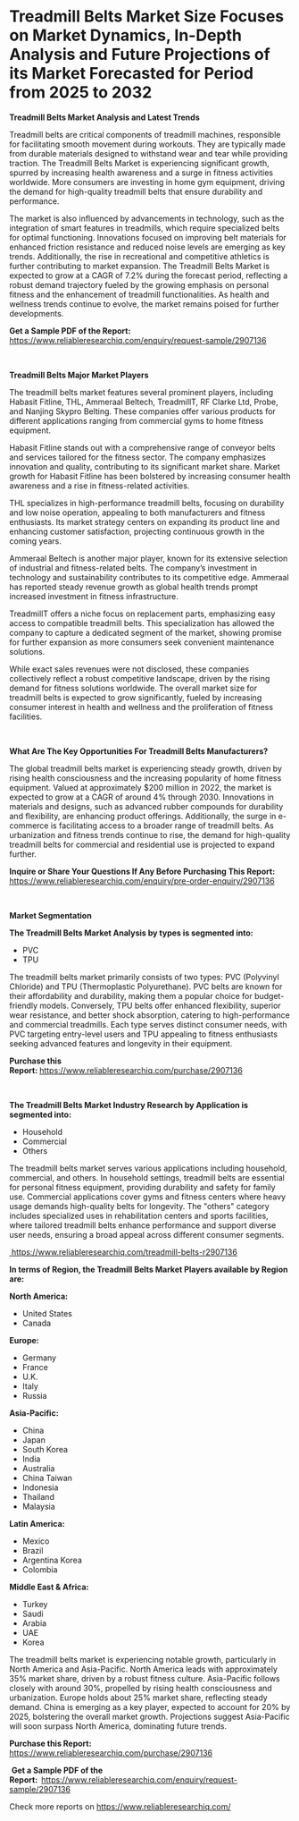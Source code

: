 <p><h1>Treadmill Belts Market Size Focuses on Market Dynamics, In-Depth Analysis and Future Projections of its Market Forecasted for Period from 2025 to 2032</h1></p><p><strong>Treadmill Belts Market Analysis and Latest Trends</strong></p>
<p><p>Treadmill belts are critical components of treadmill machines, responsible for facilitating smooth movement during workouts. They are typically made from durable materials designed to withstand wear and tear while providing traction. The Treadmill Belts Market is experiencing significant growth, spurred by increasing health awareness and a surge in fitness activities worldwide. More consumers are investing in home gym equipment, driving the demand for high-quality treadmill belts that ensure durability and performance.</p><p>The market is also influenced by advancements in technology, such as the integration of smart features in treadmills, which require specialized belts for optimal functioning. Innovations focused on improving belt materials for enhanced friction resistance and reduced noise levels are emerging as key trends. Additionally, the rise in recreational and competitive athletics is further contributing to market expansion. The Treadmill Belts Market is expected to grow at a CAGR of 7.2% during the forecast period, reflecting a robust demand trajectory fueled by the growing emphasis on personal fitness and the enhancement of treadmill functionalities. As health and wellness trends continue to evolve, the market remains poised for further developments.</p></p>
<p><strong>Get a Sample PDF of the Report:&nbsp;</strong> <a href="https://www.reliableresearchiq.com/enquiry/request-sample/2907136?utm_campaign=2926&utm_medium=2&utm_source=Github&utm_content=ia&utm_term=12032025&utm_id=treadmill-belts">https://www.reliableresearchiq.com/enquiry/request-sample/2907136</a></p>
<p>&nbsp;</p>
<p><strong>Treadmill Belts Major Market Players</strong></p>
<p><p>The treadmill belts market features several prominent players, including Habasit Fitline, THL, Ammeraal Beltech, TreadmillT, RF Clarke Ltd, Probe, and Nanjing Skypro Belting. These companies offer various products for different applications ranging from commercial gyms to home fitness equipment.</p><p>Habasit Fitline stands out with a comprehensive range of conveyor belts and services tailored for the fitness sector. The company emphasizes innovation and quality, contributing to its significant market share. Market growth for Habasit Fitline has been bolstered by increasing consumer health awareness and a rise in fitness-related activities.</p><p>THL specializes in high-performance treadmill belts, focusing on durability and low noise operation, appealing to both manufacturers and fitness enthusiasts. Its market strategy centers on expanding its product line and enhancing customer satisfaction, projecting continuous growth in the coming years.</p><p>Ammeraal Beltech is another major player, known for its extensive selection of industrial and fitness-related belts. The company’s investment in technology and sustainability contributes to its competitive edge. Ammeraal has reported steady revenue growth as global health trends prompt increased investment in fitness infrastructure.</p><p>TreadmillT offers a niche focus on replacement parts, emphasizing easy access to compatible treadmill belts. This specialization has allowed the company to capture a dedicated segment of the market, showing promise for further expansion as more consumers seek convenient maintenance solutions.</p><p>While exact sales revenues were not disclosed, these companies collectively reflect a robust competitive landscape, driven by the rising demand for fitness solutions worldwide. The overall market size for treadmill belts is expected to grow significantly, fueled by increasing consumer interest in health and wellness and the proliferation of fitness facilities.</p></p>
<p>&nbsp;</p>
<p><strong>What Are The Key Opportunities For Treadmill Belts Manufacturers?</strong></p>
<p><p>The global treadmill belts market is experiencing steady growth, driven by rising health consciousness and the increasing popularity of home fitness equipment. Valued at approximately $200 million in 2022, the market is expected to grow at a CAGR of around 4% through 2030. Innovations in materials and designs, such as advanced rubber compounds for durability and flexibility, are enhancing product offerings. Additionally, the surge in e-commerce is facilitating access to a broader range of treadmill belts. As urbanization and fitness trends continue to rise, the demand for high-quality treadmill belts for commercial and residential use is projected to expand further.</p></p>
<p><strong>Inquire or Share Your Questions If Any Before Purchasing This Report:</strong> <a href="https://www.reliableresearchiq.com/enquiry/pre-order-enquiry/2907136?utm_campaign=2926&utm_medium=2&utm_source=Github&utm_content=ia&utm_term=12032025&utm_id=treadmill-belts">https://www.reliableresearchiq.com/enquiry/pre-order-enquiry/2907136</a></p>
<p>&nbsp;</p>
<p><strong>Market Segmentation</strong></p>
<p><strong>The Treadmill Belts Market Analysis by types is segmented into:</strong></p>
<p><ul><li>PVC</li><li>TPU</li></ul></p>
<p><p>The treadmill belts market primarily consists of two types: PVC (Polyvinyl Chloride) and TPU (Thermoplastic Polyurethane). PVC belts are known for their affordability and durability, making them a popular choice for budget-friendly models. Conversely, TPU belts offer enhanced flexibility, superior wear resistance, and better shock absorption, catering to high-performance and commercial treadmills. Each type serves distinct consumer needs, with PVC targeting entry-level users and TPU appealing to fitness enthusiasts seeking advanced features and longevity in their equipment.</p></p>
<p><strong>Purchase this Report:&nbsp;</strong><a href="https://www.reliableresearchiq.com/purchase/2907136?utm_campaign=2926&utm_medium=2&utm_source=Github&utm_content=ia&utm_term=12032025&utm_id=treadmill-belts">https://www.reliableresearchiq.com/purchase/2907136</a></p>
<p>&nbsp;</p>
<p><strong>The Treadmill Belts Market Industry Research by Application is segmented into:</strong></p>
<p><ul><li>Household</li><li>Commercial</li><li>Others</li></ul></p>
<p><p>The treadmill belts market serves various applications including household, commercial, and others. In household settings, treadmill belts are essential for personal fitness equipment, providing durability and safety for family use. Commercial applications cover gyms and fitness centers where heavy usage demands high-quality belts for longevity. The "others" category includes specialized uses in rehabilitation centers and sports facilities, where tailored treadmill belts enhance performance and support diverse user needs, ensuring a broad appeal across different consumer segments.</p></p>
<p><a href="https://www.reliableresearchiq.com/treadmill-belts-r2907136?utm_campaign=2926&utm_medium=2&utm_source=Github&utm_content=ia&utm_term=12032025&utm_id=treadmill-belts">&nbsp;https://www.reliableresearchiq.com/treadmill-belts-r2907136</a></p>
<p><strong>In terms of Region, the Treadmill Belts Market Players available by Region are:</strong></p>
<p>
    <p> <strong> North America: </strong>
        <ul>
            <li>United States</li>
            <li>Canada</li>
        </ul>
        </p> 
    <p> <strong> Europe: </strong>
        <ul>
            <li>Germany</li>
            <li>France</li>
            <li>U.K.</li>
            <li>Italy</li>
            <li>Russia</li>
        </ul>
        </p> 
    <p> <strong> Asia-Pacific: </strong>
        <ul>
            <li>China</li>
            <li>Japan</li>
            <li>South Korea</li>
            <li>India</li>
            <li>Australia</li>
            <li>China Taiwan</li>
            <li>Indonesia</li>
            <li>Thailand</li>
            <li>Malaysia</li>
        </ul>
        </p> 
    <p> <strong> Latin America: </strong>
        <ul>
            <li>Mexico</li>
            <li>Brazil</li>
            <li>Argentina Korea</li>
            <li>Colombia</li>
        </ul>
        </p> 
    <p> <strong> Middle East & Africa: </strong>
        <ul>
            <li>Turkey</li>
            <li>Saudi</li>
            <li>Arabia</li>
            <li>UAE</li>
            <li>Korea</li>
        </ul>
    </p>
    </p>
<p><p>The treadmill belts market is experiencing notable growth, particularly in North America and Asia-Pacific. North America leads with approximately 35% market share, driven by a robust fitness culture. Asia-Pacific follows closely with around 30%, propelled by rising health consciousness and urbanization. Europe holds about 25% market share, reflecting steady demand. China is emerging as a key player, expected to account for 20% by 2025, bolstering the overall market growth. Projections suggest Asia-Pacific will soon surpass North America, dominating future trends.</p></p>
<p><strong>Purchase this Report: </strong><a href="https://www.reliableresearchiq.com/purchase/2907136?utm_campaign=2926&utm_medium=2&utm_source=Github&utm_content=ia&utm_term=12032025&utm_id=treadmill-belts">https://www.reliableresearchiq.com/purchase/2907136</a></p>
<p>&nbsp;<strong>Get a Sample PDF of the Report:&nbsp;&nbsp;</strong><a href="https://www.reliableresearchiq.com/enquiry/request-sample/2907136?utm_campaign=2926&utm_medium=2&utm_source=Github&utm_content=ia&utm_term=12032025&utm_id=treadmill-belts">https://www.reliableresearchiq.com/enquiry/request-sample/2907136</a></p>
<p><strong></strong></p>
<p>Check more reports on <a href="https://www.reliableresearchiq.com/?utm_campaign=2926&utm_medium=2&utm_source=Github&utm_content=ia&utm_term=12032025&utm_id=treadmill-belts">https://www.reliableresearchiq.com/</a></p>